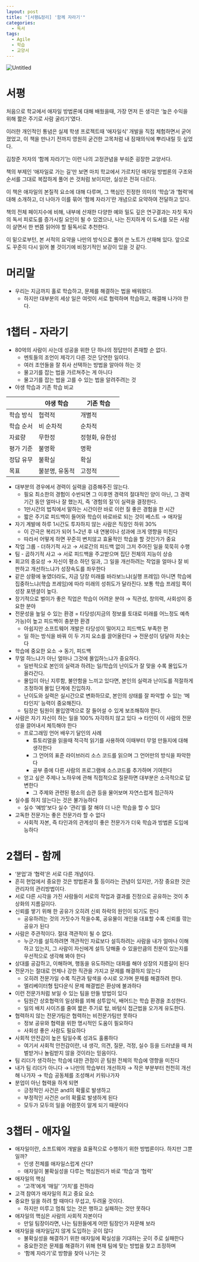 ```yaml
---
layout: post
title: "[서평&정리] '함께 자라기'"
categories:
  - 독서
tags:
  - Agile
  - 학습
  - 교양서
---
```


![Untitled](/assets/img/together.jpg)

# 서평

처음으로 학교에서 애자일 방법론에 대해 배웠을때, 가장 먼저 든 생각은 ‘높은 수익을 위해 짧은 주기로 사람 굴리기’였다.

이러한 개인적인 통념은 실제 학생 프로젝트때 ‘애자일식’ 개발을 직접 체험하면서 굳어졌었고, 이 책을 만나기 전까지 영원히 굳건한 고목처럼 내 잠재의식에 뿌리내릴 듯 싶었다.

김창준 저자의 ‘함께 자라기’는 이런 나의 고정관념을 부숴준 굉장한 교양서다.

책의 부제인 ‘애자일로 가는 길’만 보면 마치 학교에서 가르치던 애자일 방법론의 구조와 순서를 그대로 복잡하게 풀어 쓴 것처럼 보이지만, 실상은 전혀 다르다.

이 책은 애자일의 본질적 요소에 대해 다루며, 그 핵심인 진정한 의미의 ‘학습’과 ‘협력’에 대해 소개하고, 더 나아가 이를 묶어 ‘함께 자라기’란 개념으로 요약하여 전달하고 있다.

책의 전체 페이지수에 비해, 내부에 산재한 다양한 예와 밀도 깊은 연구결과는 자칫 독자의 독서 피로도를 증가시킬 요인이 될 수 있겠으나, 나는 진지하게 이 도서를 모든 사람이 살면서 한 번쯤 읽어야 할 필독서로 추천한다.

이 밑으로부턴, 본 서적의 요약을 나만의 방식으로 풀어 쓴 노트가 산재해 있다. 앞으로도 꾸준히 다시 읽어 볼 것이기에 비정기적인 보강이 있을 것 같다.

# 머리말

- 우리는 지금까지 홀로 학습하고, 문제를 해결하는 법을 배워왔다.
    - 하지만 대부분의 세상 일은 여럿이 서로 협력하며 학습하고, 해결해 나가야 한다.

# 1챕터 - 자라기

- 80억의 사람이 사는데 성공을 위한 단 하나의 정답만이 존재할 순 없다.
    - 멘토들의 조언이 제각기 다른 것은 당연한 일이다.
    - 여러 조언들을 잘 취사 선택하는 방법을 알아야 하는 것
    - 물고기를 잡는 법을 가르쳐주는 게 아니다
    - 물고기를 잡는 법을 고를 수 있는 법을 알려주려는 것
- 야생 학습과 기존 학습 비교

|  | 야생 학습 | 기존 학습 |
| --- | --- | --- |
| 학습 방식 | 협력적 | 개별적 |
| 학습 순서 | 비 순차적 | 순차적 |
| 자료량 | 무한정 | 정형화, 유한성 |
| 평가 기준 | 불명확 | 명확 |
| 정답 유무 | 불확실 | 확실 |
| 목표 | 불분명, 유동적 | 고정적 |
- 대부분의 경우에서 경력이 실력을 검증해주진 않는다.
    - 필요 최소한의 경험이 수반되면 그 이후엔 경력의 절대적인 양이 아닌, 그 경력 기간 동안 얼마나 잘 했는지, 즉 ‘경험의 질’이 실력을 결정한다.
    - 1만시간의 법칙에서 말하는 시간이란 바로 이런 질 좋은 경험을 한 시간
    - 짧은 주기로 피드백이 들어와 학습이 바로바로 되는 것이 베스트 → 애자일
- 자기 계발에 하루 1시간도 투자하지 않는 사람은 직장인 하위 30%
    - 이 간극은 복리가 되어 1~2년 후 내 연봉이나 성과에 크게 영향을 미친다
    - 따라서 어떻게 하면 꾸준히 변치않고 효율적인 학습을 할 것인가가 중요
- 작업 그룹 - 더하기적 사고 → 서로간의 피드백 없이 그저 주어진 일을 묵묵히 수행
- 팀 - 곱하기적 사고 → 서로 피드백을 주고받으며 집단 전체의 지능이 상승
- 회고의 중요성 → 자신이 평소 하던 일과, 그 일을 개선하려는 작업을 얼마나 잘 비판하고 개선하느냐가 성장속도를 좌우한다
- 같은 상황에 놓였더라도, 지금 당장 미래를 바라보느냐(실행 프레임) 아니면 학습에 집중하느냐(학습 프레임)에 따라 미래의 성취도가 달라진다. 보통 학습 프레임 쪽이 성장 포텐셜이 높다.
- 장기적으로 벌이가 좋은 직업은 학습이 어려운 분야 → 직관성, 창의력, 사회성이 중요한 분야
- 전문성을 높일 수 있는 환경 = 타당성(지금의 정보를 토대로 미래를 어느정도 예측 가능)이 높고 피드백이 충분한 환경
    - 아쉽지만 소프트웨어 개발은 타당성이 떨어지고 피드백도 부족한 편
    - 일 하는 방식을 바꿔 이 두 가지 요소를 끌어올린다 → 전문성이 덩달아 치솟는다
- 학습에 중요한 요소 → 동기, 피드백
- 무얼 하느냐가 아닌 얼마나 그것에 몰입하느냐가 중요하다.
    - 일반적으로 본인의 실력과 하려는 일/학습의 난이도가 잘 맞을 수록 몰입도가 올라간다.
    - 몰입이 아닌 지루함, 불안함을 느끼고 있다면, 본인의 실력과 난이도를 적절하게 조정하여 몰입 단계에 진입하자.
    - 난이도와 실력은 실시간으로 변화하므로, 본인의 상태를 잘 파악할 수 있는 ‘메타인지’ 능력이 중요해진다.
    - 팀장은 팀원이 몰입영역으로 잘 들어설 수 있게 보조해줘야 한다.
- 사람은 자기 자신이 하는 일을 100% 자각하지 않고 있다 → 타인이 이 사람의 전문성을 끌어내서 체득해야 한다
    - 프로그래밍 언어 배우기 달인의 사례
        - 튜토리얼을 읽을때 적극적 읽기를 사용하여 이때부터 무얼 만들지에 대해 생각한다
        - 그 언어의 표준 라이브러리 소스 코드를 읽으며 그 언어만의 방식을 파악한다
        - 공부 중에 다른 사람의 프로그램에 소스코드를 추가하며 기여한다
    - 얻고 싶은 주제나 노하우에 관해 직접적으로 질문하면 대부분은 소극적으로 답변한다
        - 그 주제와 관련된 평소의 습관 등을 물어보며 자연스럽게 접근하자
- 실수를 하지 않는다는 것은 불가능하다
    - 실수 ‘예방’보다 실수 ‘관리’를 잘 해야 더 나은 학습을 할 수 있다
- 고독한 전문가는 좋은 전문가라 할 수 없다
    - 사회적 자본, 즉 타인과의 관계성이 좋은 전문가가 더욱 학습과 방법론 도입에 능하다

# 2챕터 - 함께

- ‘분업’과 ‘협력’은 서로 다른 개념이다.
- 흔히 현업에서 중요한 것은 방법론과 툴 등이라는 관념이 있지만, 가장 중요한 것은 관리자의 관리방법이다.
- 서로 다른 시각을 가진 사람들이 서로의 작업과 결과를 진정으로 공유하는 것이 추상화의 지름길이다.
- 신뢰를 쌓기 위해 한 공유가 오히려 신뢰 하락의 원인이 되기도 한다
    - 공유하려는 것의 가짓수가 작을수록, 공유물이 개인을 대표할 수록 신뢰를 깎는 공유가 된다
- 사람은 주관적이다. 절대 객관적이 될 수 없다.
    - 누군가를 설득하려면 객관적인 자료보다 설득하려는 사람을 내가 얼마나 이해하고 있는지, 그 사람이 자신에게 설득 당해줄 수 있을만큼의 친분이 있는지를 우선적으로 생각해 봐야 한다
- 상대를 공감하고, 이해하며, 행동을 유도하려는 대화를 해야 성장의 지름길이 된다
- 전문가는 절대로 언제나 강한 직관을 가지고 문제를 해결하지 않는다
    - 오히려 전문가일 수록 직관과 탐색을 수시로 오가며 문제를 해결하려 한다.
    - 엘리베이터형 탑다운식 문제 해결법은 환상에 불과하다
- 이런 전문가처럼 보일 수 있는 팀을 만들 방법이 있다
    - 팀원간 상호협력의 일상화를 꾀해 삼투압식, 배어드는 학습 환경을 조성한다.
    - 일의 배치 사이즈를 줄여 짧은 주기로 탑, 바텀식 접근법을 오가게 유도한다.
- 협력하지 않는 전문가팀은 협력하는 비전문가팀만 못하다
    - 정보 공유와 협력을 위한 명시적인 도움이 필요하다
    - 사회성 좋은 사람도 필요하다
- 사회적 안전감이 높은 팀일수록 성과도 훌륭하다
    - 여기서 사회적 안전감이란, 내 생각, 의견, 질문, 걱정, 실수 등을 드러냈을 때 처벌받거나 놀림받지 않을 것이라는 믿음이다.
- 팀 리더가 생각하는 학습에 대한 관점이 곧 팀원 전체의 학습에 영향을 미친다
- 내가 팀 리더가 아니다 → 나만의 학습부터 개선하자 → 작은 부분부터 천천히 개선해 나가자 → 학습 공동체를 조성해서 키워나가자
- 분업이 아닌 협력을 하게 되면
    - 긍정적인 사건은 and의 확률로 발생하고
    - 부정적인 사건은 or의 확률로 발생하게 된다
    - 모두가 모두의 일을 어렴풋이 알게 되기 때문이다

# 3챕터 - 애자일

- 애자일이란, 소프트웨어 개발을 효율적으로 수행하기 위한 방법론이다. 하지만 그뿐일까?
    - 인생 전체를 애자일스럽게 산다?
    - 애자일이 불확실성을 다루는 핵심원리가 바로 ‘학습’과 ‘협력’
- 애자일의 핵심
    - ‘고객’에게 ‘매일’ ‘가치’를 전하라
- 고객 참여가 애자일의 최고 중요 요소
- 중요한 일을 하려 할 때마다 무섭고, 두려울 것이다.
    - 하지만 미루고 멈춰 있는 것은 행하고 실패하는 것만 못하다
- 애자일의 핵심은 사람의 사회적 자본이다
    - 만일 팀장이라면, 나는 팀원들에게 어떤 팀장인가 자문해 보라
- 애자일을 애자일답지 않게 도입하는 곳이 많다
    - 불확실성을 해결하기 위한 애자일에 확실성을 기대하는 곳이 주로 실패한다
    - 중요한것은 문제를 해결하기 위해 현재 팀에 맞는 방법을 찾고 조정하며
    - ‘함께 자라기’로 방향을 찾아 나가는 것
